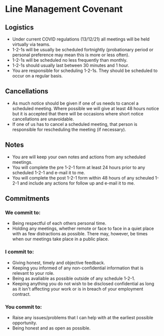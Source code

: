 # Line Management Covenant 
## Logistics
- Under current COVID regulations (13/12/21) all meetings will be held virtually via teams.
- 1-2-1s will be usually be scheduled fortnightly (probationary period or personal preference may mean this is more or less often).  
- 1-2-1s will be scheduled no less frequently than monthly.
- 1-2-1s should usually last between 30 minutes and 1 hour.
- You are responsible for scheduling 1-2-1s. They should be scheduled to occur on a regular basis. 

## Cancellations
- As much notice should be given if one of us needs to cancel a scheduled meeting. Where possible we will give at least 48 hours notice but it is accepted that there will be occasions where short notice cancellations are unavoidable. 
- If one of us has to cancel a scheduled meeting, that person is responsible for rescheduling the meeting (if necessary).
## Notes
- You are will keep your own notes and actions from any scheduled meetings. 
- You will complete the pre 1-2-1 form at least 24 hours prior to any scheduled 1-2-1 and e-mail it to me.
- You will complete the post 1-2-1 form within 48 hours of any scheuled 1-2-1 and include any actions for follow up and e-mail it to me.
## Commitments 
### We commit to:
- Being respectful of each others personal time.
- Holding any meetings, whether remote or face to face in a quiet place with as few distractions as possible. There may, however,  be times when our meetings take place in a public place.
### I commit to:
- Giving honest, timely and objective feedback.
- Keeping you informed of any non-confidential information that is relevant to your role.
- Being as avaliable as possible outside of any schedule 1-2-1.
- Keeping anything you do not wish to be disclosed confidential as long as it isn't affecting your work or is in breach of your employment contract.
### You commit to:
- Raise any issues/problems that I can help with at the earliest possible opportunity. 
- Being honest and as open as possible. 